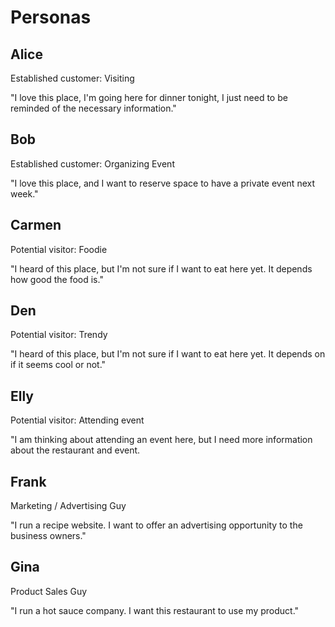 # Personas

## Alice

Established customer: Visiting

"I love this place, I'm going here for dinner tonight, I just need to be reminded of the necessary information."

## Bob

Established customer: Organizing Event

"I love this place, and I want to reserve space to have a private event next week."

## Carmen

Potential visitor: Foodie

"I heard of this place, but I'm not sure if I want to eat here yet. It depends how good the food is."

## Den

Potential visitor: Trendy

"I heard of this place, but I'm not sure if I want to eat here yet. It depends on if it seems cool or not."

## Elly

Potential visitor: Attending event

"I am thinking about attending an event here, but I need more information about the restaurant and event.

## Frank

Marketing / Advertising Guy

"I run a recipe website. I want to offer an advertising opportunity to the business owners."

## Gina

Product Sales Guy

"I run a hot sauce company. I want this restaurant to use my product."
